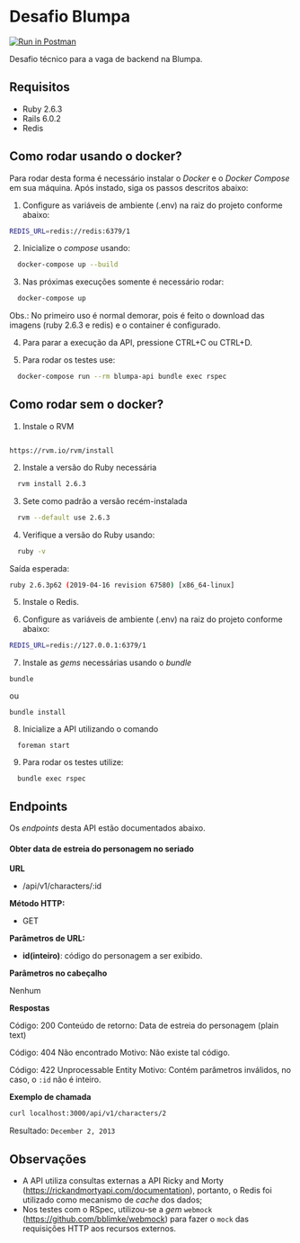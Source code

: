 # Desafio Blumpa

[![Run in Postman](https://run.pstmn.io/button.svg)](https://app.getpostman.com/run-collection/0a34d26bfa72bbf1eb07)

Desafio técnico para a vaga de backend na Blumpa.

## Requisitos

- Ruby 2.6.3
- Rails 6.0.2
- Redis

## Como rodar usando o docker?

Para rodar desta forma é necessário instalar o _Docker_ e o _Docker Compose_ em sua máquina. Após instado, siga os passos descritos abaixo:

1. Configure as variáveis de ambiente (.env) na raiz do projeto conforme abaixo:

```bash
REDIS_URL=redis://redis:6379/1
```

2. Inicialize o _compose_ usando:

```bash
  docker-compose up --build
```

3. Nas próximas execuções somente é necessário rodar:

```bash
  docker-compose up
```

Obs.: No primeiro uso é normal demorar, pois é feito o download das imagens (ruby 2.6.3 e redis) e o container é configurado.

4. Para parar a execução da API, pressione CTRL+C ou CTRL+D.

5. Para rodar os testes use:

```bash
  docker-compose run --rm blumpa-api bundle exec rspec
```

## Como rodar sem o docker?

1. Instale o RVM

```

https://rvm.io/rvm/install

```

2. Instale a versão do Ruby necessária

```bash
  rvm install 2.6.3
```

3. Sete como padrão a versão recém-instalada

```bash
  rvm --default use 2.6.3
```

4. Verifique a versão do Ruby usando:

```bash
  ruby -v
```

Saída esperada:

```bash
ruby 2.6.3p62 (2019-04-16 revision 67580) [x86_64-linux]
```

5. Instale o Redis.

6. Configure as variáveis de ambiente (.env) na raiz do projeto conforme abaixo:

```bash
REDIS_URL=redis://127.0.0.1:6379/1
```

7. Instale as _gems_ necessárias usando o _bundle_

```
bundle
```

ou

```
bundle install
```

8. Inicialize a API utilizando o comando

```
  foreman start
```

9. Para rodar os testes utilize:

```
  bundle exec rspec
```

## Endpoints

Os _endpoints_ desta API estão documentados abaixo.

#### Obter data de estreia do personagem no seriado

**URL**

- /api/v1/characters/:id

**Método HTTP:**

- GET

**Parâmetros de URL:**

- **id(inteiro)**: código do personagem a ser exibido.

**Parâmetros no cabeçalho**

Nenhum

**Respostas**

Código: 200
Conteúdo de retorno: Data de estreia do personagem (plain text)

Código: 404 Não encontrado
Motivo: Não existe tal código.

Código: 422 Unprocessable Entity
Motivo: Contém parâmetros inválidos, no caso, o `:id` não é inteiro.

**Exemplo de chamada**

```bash
curl localhost:3000/api/v1/characters/2
```

Resultado:
`December 2, 2013`

## Observações

- A API utiliza consultas externas a API Ricky and Morty (https://rickandmortyapi.com/documentation), portanto, o Redis foi utilizado como mecanismo de _cache_ dos dados;
- Nos testes com o RSpec, utilizou-se a _gem_ `webmock` (https://github.com/bblimke/webmock) para fazer o `mock` das requisições HTTP aos recursos externos.
